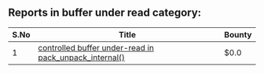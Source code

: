 ## Reports in buffer under read category:
| S.No | Title | Bounty |
| ---- | ----- | ------ |
| 1 | [controlled buffer under-read in pack_unpack_internal()](https://hackerone.com/reports/298246) | $0.0 |